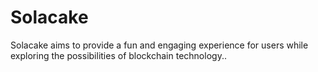 # Solacake
Solacake aims to provide a fun and engaging experience for users while exploring the possibilities of blockchain technology..
